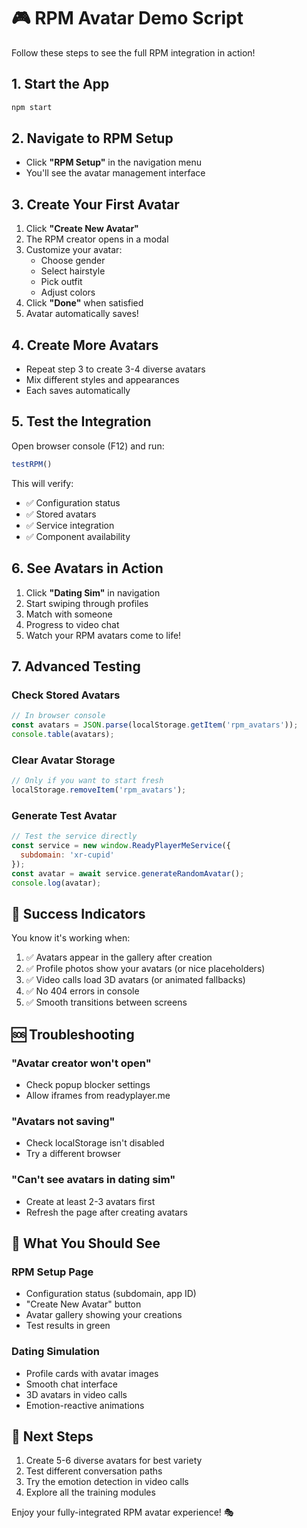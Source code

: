 # 🎮 RPM Avatar Demo Script

Follow these steps to see the full RPM integration in action!

## 1. Start the App
```bash
npm start
```

## 2. Navigate to RPM Setup
- Click **"RPM Setup"** in the navigation menu
- You'll see the avatar management interface

## 3. Create Your First Avatar
1. Click **"Create New Avatar"**
2. The RPM creator opens in a modal
3. Customize your avatar:
   - Choose gender
   - Select hairstyle
   - Pick outfit
   - Adjust colors
4. Click **"Done"** when satisfied
5. Avatar automatically saves!

## 4. Create More Avatars
- Repeat step 3 to create 3-4 diverse avatars
- Mix different styles and appearances
- Each saves automatically

## 5. Test the Integration
Open browser console (F12) and run:
```javascript
testRPM()
```

This will verify:
- ✅ Configuration status
- ✅ Stored avatars
- ✅ Service integration
- ✅ Component availability

## 6. See Avatars in Action
1. Click **"Dating Sim"** in navigation
2. Start swiping through profiles
3. Match with someone
4. Progress to video chat
5. Watch your RPM avatars come to life!

## 7. Advanced Testing

### Check Stored Avatars
```javascript
// In browser console
const avatars = JSON.parse(localStorage.getItem('rpm_avatars'));
console.table(avatars);
```

### Clear Avatar Storage
```javascript
// Only if you want to start fresh
localStorage.removeItem('rpm_avatars');
```

### Generate Test Avatar
```javascript
// Test the service directly
const service = new window.ReadyPlayerMeService({
  subdomain: 'xr-cupid'
});
const avatar = await service.generateRandomAvatar();
console.log(avatar);
```

## 🎉 Success Indicators

You know it's working when:
1. ✅ Avatars appear in the gallery after creation
2. ✅ Profile photos show your avatars (or nice placeholders)
3. ✅ Video calls load 3D avatars (or animated fallbacks)
4. ✅ No 404 errors in console
5. ✅ Smooth transitions between screens

## 🆘 Troubleshooting

### "Avatar creator won't open"
- Check popup blocker settings
- Allow iframes from readyplayer.me

### "Avatars not saving"
- Check localStorage isn't disabled
- Try a different browser

### "Can't see avatars in dating sim"
- Create at least 2-3 avatars first
- Refresh the page after creating avatars

## 📸 What You Should See

### RPM Setup Page
- Configuration status (subdomain, app ID)
- "Create New Avatar" button
- Avatar gallery showing your creations
- Test results in green

### Dating Simulation
- Profile cards with avatar images
- Smooth chat interface
- 3D avatars in video calls
- Emotion-reactive animations

## 🚀 Next Steps

1. Create 5-6 diverse avatars for best variety
2. Test different conversation paths
3. Try the emotion detection in video calls
4. Explore all the training modules

Enjoy your fully-integrated RPM avatar experience! 🎭
